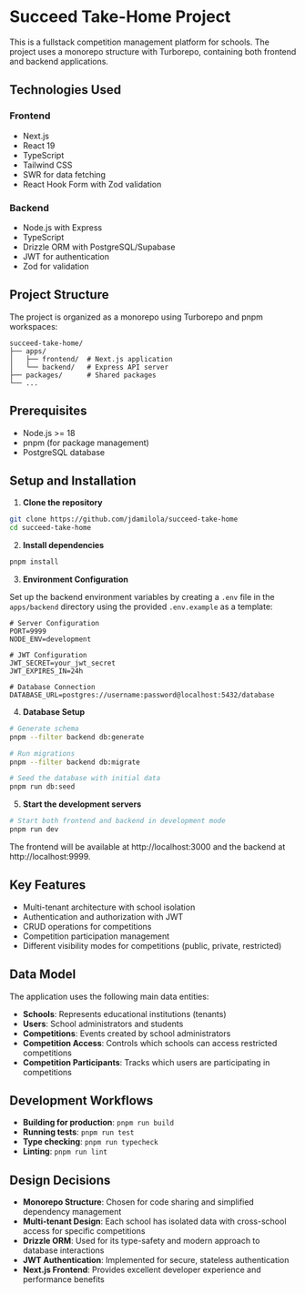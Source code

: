 # Succeed Take-Home Project

This is a fullstack competition management platform for schools. The project uses a monorepo structure with Turborepo, containing both frontend and backend applications.

## Technologies Used

### Frontend
- Next.js
- React 19
- TypeScript
- Tailwind CSS
- SWR for data fetching
- React Hook Form with Zod validation

### Backend
- Node.js with Express
- TypeScript
- Drizzle ORM with PostgreSQL/Supabase
- JWT for authentication
- Zod for validation

## Project Structure

The project is organized as a monorepo using Turborepo and pnpm workspaces:

```
succeed-take-home/
├── apps/
│   ├── frontend/  # Next.js application
│   └── backend/   # Express API server
├── packages/      # Shared packages
└── ...
```

## Prerequisites

- Node.js >= 18
- pnpm (for package management)
- PostgreSQL database

## Setup and Installation

1. **Clone the repository**

```bash
git clone https://github.com/jdamilola/succeed-take-home
cd succeed-take-home
```

2. **Install dependencies**

```bash
pnpm install
```

3. **Environment Configuration**

Set up the backend environment variables by creating a `.env` file in the `apps/backend` directory using the provided `.env.example` as a template:

```
# Server Configuration
PORT=9999
NODE_ENV=development

# JWT Configuration
JWT_SECRET=your_jwt_secret
JWT_EXPIRES_IN=24h

# Database Connection
DATABASE_URL=postgres://username:password@localhost:5432/database
```

4. **Database Setup**

```bash
# Generate schema
pnpm --filter backend db:generate

# Run migrations
pnpm --filter backend db:migrate

# Seed the database with initial data
pnpm run db:seed
```

5. **Start the development servers**

```bash
# Start both frontend and backend in development mode
pnpm run dev
```

The frontend will be available at http://localhost:3000 and the backend at http://localhost:9999.

## Key Features

- Multi-tenant architecture with school isolation
- Authentication and authorization with JWT
- CRUD operations for competitions
- Competition participation management
- Different visibility modes for competitions (public, private, restricted)

## Data Model

The application uses the following main data entities:

- **Schools**: Represents educational institutions (tenants)
- **Users**: School administrators and students
- **Competitions**: Events created by school administrators
- **Competition Access**: Controls which schools can access restricted competitions
- **Competition Participants**: Tracks which users are participating in competitions

## Development Workflows

- **Building for production**: `pnpm run build`
- **Running tests**: `pnpm run test`
- **Type checking**: `pnpm run typecheck`
- **Linting**: `pnpm run lint`

## Design Decisions

- **Monorepo Structure**: Chosen for code sharing and simplified dependency management
- **Multi-tenant Design**: Each school has isolated data with cross-school access for specific competitions
- **Drizzle ORM**: Used for its type-safety and modern approach to database interactions
- **JWT Authentication**: Implemented for secure, stateless authentication
- **Next.js Frontend**: Provides excellent developer experience and performance benefits

